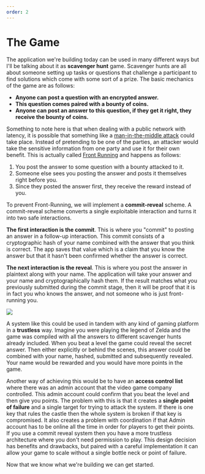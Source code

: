 ```yaml
---
order: 2
---
```


# The Game

 The application we're building today can be used in many different ways but I'll be talking about it as **scavenger hunt** game. Scavenger hunts are all about someone setting up tasks or questions that challenge a participant to find solutions which come with some sort of a prize. The basic mechanics of the game are as follows:
 * **Anyone can post a question with an encrypted answer.**
 * **This question comes paired with a bounty of coins.**
 * **Anyone can post an answer to this question, if they get it right, they receive the bounty of coins.**


 Something to note here is that when dealing with a public network with latency, it is possible that something like a [man-in-the-middle attack](https://en.wikipedia.org/wiki/Man-in-the-middle_attack) could take place. Instead of pretending to be one of the parties, an attacker would take the sensitive information from one party and use it for their own benefit. This is actually called [Front Running](https://en.wikipedia.org/wiki/Front_running) and happens as follows: 
 1. You post the answer to some question with a bounty attacked to it.
 2. Someone else sees you posting the answer and posts it themselves right before you.
 3. Since they posted the answer first, they receive the reward instead of you.


 To prevent Front-Running, we will implement a **commit-reveal** scheme. A commit-reveal scheme converts a single exploitable interaction and turns it into two safe interactions.

 **The first interaction is the commit**. This is where you "commit" to posting an answer in a follow-up interaction. This commit consists of a cryptographic hash of your name combined with the answer that you think is correct. The app saves that value which is a claim that you know the answer but that it hasn't been confirmed whether the answer is correct.

 **The next interaction is the reveal**. This is where you post the answer in plaintext along with your name. The application will take your answer and your name and cryptographically hash them. If the result matches what you previously submitted during the commit stage, then it will be proof that it is in fact you who knows the answer, and not someone who is just front-running you.

<img src="./img/front-run.jpg" style="margin:auto;display:block">

 A system like this could be used in tandem with any kind of gaming platform in a **trustless** way. Imagine you were playing the legend of Zelda and the game was compiled with all the answers to different scavenger hunts already included. When you beat a level the game could reveal the secret answer. Then either explicitly or behind the scenes, this answer could be combined with your name, hashed, submitted and subsequently revealed. Your name would be rewarded and you would have more points in the game.

 Another way of achieving this would be to have an **access control list** where there was an admin account that the video game company controlled. This admin account could confirm that you beat the level and then give you points. The problem with this is that it creates a **single point of failure** and a single target for trying to attack the system. If there is one key that rules the castle then the whole system is broken if that key is compromised. It also creates a problem with coordination if that Admin account has to be online all the time in order for players to get their points. If you use a commit reveal system then you have a more trustless architecture where you don't need permission to play. This design decision has benefits and drawbacks, but paired with a careful implementation it can allow your game to scale without a single bottle neck or point of failure.

 Now that we know what we're building we can get started.